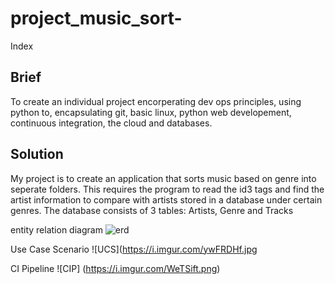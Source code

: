 # project_music_sort-

Index

## Brief

To create an individual project encorperating dev ops principles, using python to, encapsulating  git, basic linux, python web developement, continuous integration, the cloud and databases. 

## Solution

My project is to create an application that sorts music based on genre into seperate folders. This requires the program to read the id3 tags and find the artist information to compare with artists stored in a database under certain genres. 
The database consists of 3 tables: Artists, Genre and Tracks

entity relation diagram ![erd](https://i.imgur.com/WbnMfMt.png)

Use Case Scenario ![UCS](https://i.imgur.com/ywFRDHf.jpg

CI Pipeline ![CIP] (https://i.imgur.com/WeTSift.png)
